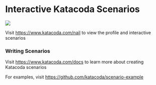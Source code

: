 # Interactive Katacoda Scenarios

[![](http://shields.katacoda.com/katacoda/nail/count.svg)](https://www.katacoda.com/nail "Get your profile on Katacoda.com")

Visit https://www.katacoda.com/nail to view the profile and interactive scenarios

### Writing Scenarios
Visit https://www.katacoda.com/docs to learn more about creating Katacoda scenarios

For examples, visit https://github.com/katacoda/scenario-example
